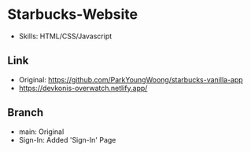 # Starbucks-Website

- Skills: HTML/CSS/Javascript

## Link

- Original: https://github.com/ParkYoungWoong/starbucks-vanilla-app
- https://devkonis-overwatch.netlify.app/

## Branch

- main: Original
- Sign-In: Added 'Sign-In' Page
